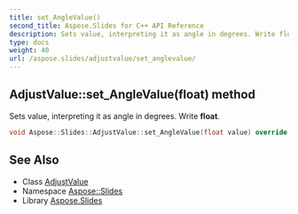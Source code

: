 ```yaml
---
title: set_AngleValue()
second_title: Aspose.Slides for C++ API Reference
description: Sets value, interpreting it as angle in degrees. Write float.
type: docs
weight: 40
url: /aspose.slides/adjustvalue/set_anglevalue/
---
```

## AdjustValue::set_AngleValue(float) method


Sets value, interpreting it as angle in degrees. Write **float**.

```cpp
void Aspose::Slides::AdjustValue::set_AngleValue(float value) override
```

## See Also

* Class [AdjustValue](../)
* Namespace [Aspose::Slides](../../)
* Library [Aspose.Slides](../../../)